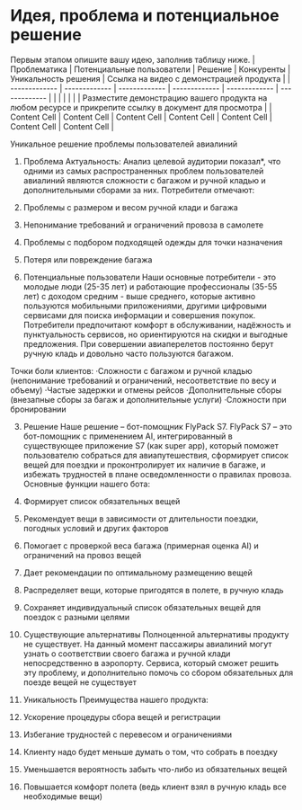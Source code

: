 # Идея, проблема и потенциальное решение

Первым этапом опишите вашу идею, заполнив таблицу ниже. 
| Проблематика | Потенциальные пользователи | Решение | Конкуренты | Уникальность решения | Ссылка на видео с демонстрацией продукта |
| ------------- | ------------- | ------------- | ------------- | ------------- |  ------------- |
|               |               |               |               |               | Разместите демонстрацию вашего продукта на любом ресурсе и прикрепите ссылку в документ для просмотра | 
| Content Cell  | Content Cell  | Content Cell | Content Cell | Content Cell | Content Cell | Content Cell |

Уникальное решение проблемы пользователей авиалиний
1.	Проблема
Актуальность:
Анализ целевой аудитории показал*, что одними из самых распространенных проблем пользователей авиалиний являются сложности с багажом и ручной кладью и дополнительными сборами за них.
Потребители отмечают:
1.	 Проблемы с размером и весом ручной клади и багажа
2.	Непонимание требований и ограничений провоза в самолете
3.	Проблемы с подбором подходящей одежды для точки назначения
4.	Потеря или повреждение багажа

2.	Потенциальные пользователи 
Наши основные потребители - это молодые люди (25-35 лет) и работающие профессионалы (35-55 лет) с доходом средним - выше среднего, которые активно пользуются мобильными приложениями, другими цифровыми сервисами для поиска информации и совершения покупок. 
Потребители предпочитают комфорт в обслуживании, надёжность и пунктуальность сервисов, но ориентируются на скидки и выгодные предложения. 
При совершении авиаперелетов постоянно берут ручную кладь и довольно часто пользуются багажом. 

Точки боли клиентов:
·Сложности с багажом и ручной кладью (непонимание требований и ограничений, несоответствие по весу и объему)
·Частые задержки и отмены рейсов 
·Дополнительные сборы (внезапные сборы за багаж и дополнительные услуги)
·Сложности при бронировании

3.	Решение
Наше решение – бот-помощник FlyPack S7.
FlyPack S7 – это бот-помощник с применением  AI, интегрированный в существующее приложение S7 (как super app), который  поможет пользователю собраться для авиапутешествия, сформирует список вещей для поездки и проконтролирует их наличие в багаже, и избежать трудностей в плане осведомленности о правилах провоза.
Основные функции нашего бота:
1. Формирует список обязательных вещей
2. Рекомендует вещи в зависимости от длительности поездки, погодных условий и других факторов
3. Помогает с проверкой веса багажа (примерная оценка AI) и ограничений на провоз вещей
4. Дает рекомендации по оптимальному размещению вещей 
4. Распределяет вещи, которые пригодятся в полете, в ручную кладь
5. Сохраняет индивидуальный список обязательных вещей для поездок с разными целями

4.	Существующие альтернативы 
Полноценной альтернативы продукту не существует. На данный момент пассажиры авиалиний могут узнать о соответствии своего багажа и ручной клади непосредственно в аэропорту. Сервиса, который сможет решить эту проблему, и дополнительно помочь со сбором обязательных для поезде вещей не существует

5.	Уникальность
Преимущества нашего продукта: 
1.	Ускорение процедуры сбора вещей и регистрации
2.	Избегание трудностей с перевесом и ограничениями
3.	Клиенту надо будет меньше думать о том, что собрать в поездку 
4.	Уменьшается вероятность забыть что-либо из обязательных вещей
5.	Повышается комфорт полета (ведь клиент взял в ручную кладь все необходимые вещи)

